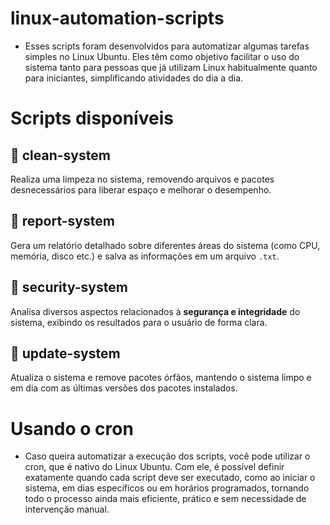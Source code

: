 # linux-automation-scripts
- Esses scripts foram desenvolvidos para automatizar algumas tarefas simples no Linux Ubuntu. Eles têm como objetivo facilitar o uso do sistema tanto para pessoas que já utilizam Linux habitualmente quanto para iniciantes, simplificando atividades do     dia a dia.

# Scripts disponíveis

## 📁 clean-system
Realiza uma limpeza no sistema, removendo arquivos e pacotes desnecessários para liberar espaço e melhorar o desempenho.

## 📁 report-system
Gera um relatório detalhado sobre diferentes áreas do sistema (como CPU, memória, disco etc.) e salva as informações em um arquivo `.txt`.

## 📁 security-system
Analisa diversos aspectos relacionados à **segurança e integridade** do sistema, exibindo os resultados para o usuário de forma clara.

## 📁 update-system
Atualiza o sistema e remove pacotes órfãos, mantendo o sistema limpo e em dia com as últimas versões dos pacotes instalados.

# Usando o cron
- Caso queira automatizar a execução dos scripts, você pode utilizar o cron, que é nativo do Linux Ubuntu. Com ele, é possível definir exatamente quando cada script deve ser executado, como ao iniciar o sistema, em dias específicos ou em horários programados, tornando todo o processo ainda mais eficiente, prático e sem necessidade de intervenção manual.


